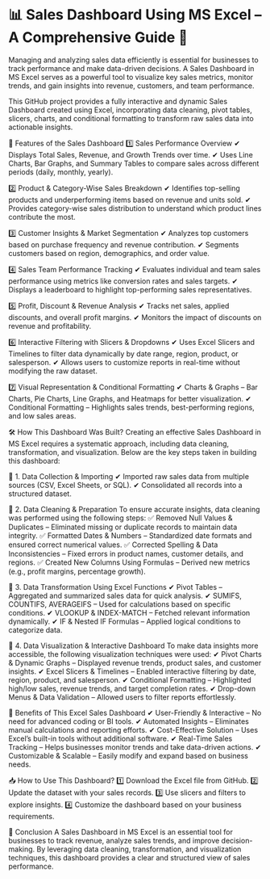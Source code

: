 # 📊 Sales Dashboard Using MS Excel – A Comprehensive Guide 🚀
Managing and analyzing sales data efficiently is essential for businesses to track performance and make data-driven decisions. A Sales Dashboard in MS Excel serves as a powerful tool to visualize key sales metrics, monitor trends, and gain insights into revenue, customers, and team performance.

This GitHub project provides a fully interactive and dynamic Sales Dashboard created using Excel, incorporating data cleaning, pivot tables, slicers, charts, and conditional formatting to transform raw sales data into actionable insights.

🔹 Features of the Sales Dashboard
1️⃣ Sales Performance Overview
✔ Displays Total Sales, Revenue, and Growth Trends over time.
✔ Uses Line Charts, Bar Graphs, and Summary Tables to compare sales across different periods (daily, monthly, yearly).

2️⃣ Product & Category-Wise Sales Breakdown
✔ Identifies top-selling products and underperforming items based on revenue and units sold.
✔ Provides category-wise sales distribution to understand which product lines contribute the most.

3️⃣ Customer Insights & Market Segmentation
✔ Analyzes top customers based on purchase frequency and revenue contribution.
✔ Segments customers based on region, demographics, and order value.

4️⃣ Sales Team Performance Tracking
✔ Evaluates individual and team sales performance using metrics like conversion rates and sales targets.
✔ Displays a leaderboard to highlight top-performing sales representatives.

5️⃣ Profit, Discount & Revenue Analysis
✔ Tracks net sales, applied discounts, and overall profit margins.
✔ Monitors the impact of discounts on revenue and profitability.

6️⃣ Interactive Filtering with Slicers & Dropdowns
✔ Uses Excel Slicers and Timelines to filter data dynamically by date range, region, product, or salesperson.
✔ Allows users to customize reports in real-time without modifying the raw dataset.

7️⃣ Visual Representation & Conditional Formatting
✔ Charts & Graphs – Bar Charts, Pie Charts, Line Graphs, and Heatmaps for better visualization.
✔ Conditional Formatting – Highlights sales trends, best-performing regions, and low sales areas.

🛠️ How This Dashboard Was Built?
Creating an effective Sales Dashboard in MS Excel requires a systematic approach, including data cleaning, transformation, and visualization. Below are the key steps taken in building this dashboard:

📌 1. Data Collection & Importing
✔ Imported raw sales data from multiple sources (CSV, Excel Sheets, or SQL).
✔ Consolidated all records into a structured dataset.

📌 2. Data Cleaning & Preparation
To ensure accurate insights, data cleaning was performed using the following steps:
✅ Removed Null Values & Duplicates – Eliminated missing or duplicate records to maintain data integrity.
✅ Formatted Dates & Numbers – Standardized date formats and ensured correct numerical values.
✅ Corrected Spelling & Data Inconsistencies – Fixed errors in product names, customer details, and regions.
✅ Created New Columns Using Formulas – Derived new metrics (e.g., profit margins, percentage growth).

📌 3. Data Transformation Using Excel Functions
✔ Pivot Tables – Aggregated and summarized sales data for quick analysis.
✔ SUMIFS, COUNTIFS, AVERAGEIFS – Used for calculations based on specific conditions.
✔ VLOOKUP & INDEX-MATCH – Fetched relevant information dynamically.
✔ IF & Nested IF Formulas – Applied logical conditions to categorize data.

📌 4. Data Visualization & Interactive Dashboard
To make data insights more accessible, the following visualization techniques were used:
✔ Pivot Charts & Dynamic Graphs – Displayed revenue trends, product sales, and customer insights.
✔ Excel Slicers & Timelines – Enabled interactive filtering by date, region, product, and salesperson.
✔ Conditional Formatting – Highlighted high/low sales, revenue trends, and target completion rates.
✔ Drop-down Menus & Data Validation – Allowed users to filter reports effortlessly.

🎯 Benefits of This Excel Sales Dashboard
✔ User-Friendly & Interactive – No need for advanced coding or BI tools.
✔ Automated Insights – Eliminates manual calculations and reporting efforts.
✔ Cost-Effective Solution – Uses Excel’s built-in tools without additional software.
✔ Real-Time Sales Tracking – Helps businesses monitor trends and take data-driven actions.
✔ Customizable & Scalable – Easily modify and expand based on business needs.

📥 How to Use This Dashboard?
1️⃣ Download the Excel file from GitHub.
2️⃣ Update the dataset with your sales records.
3️⃣ Use slicers and filters to explore insights.
4️⃣ Customize the dashboard based on your business requirements.

🚀 Conclusion
A Sales Dashboard in MS Excel is an essential tool for businesses to track revenue, analyze sales trends, and improve decision-making. By leveraging data cleaning, transformation, and visualization techniques, this dashboard provides a clear and structured view of sales performance.



